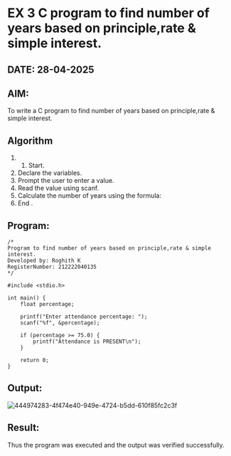 # EX 3 C program to find number of years based on principle,rate & simple interest.
## DATE: 28-04-2025
## AIM:
To write a C program to find number of years based on principle,rate & simple interest.

## Algorithm
1. 1. Start.
2. Declare the variables.
3. Prompt the user to enter a value.
4. Read the value using scanf.
5. Calculate the number of years using the formula:
6. End .     

## Program:
```
/*
Program to find number of years based on principle,rate & simple interest.
Developed by: Roghith K
RegisterNumber: 212222040135
*/

#include <stdio.h>

int main() {
    float percentage;

    printf("Enter attendance percentage: ");
    scanf("%f", &percentage);

    if (percentage >= 75.0) {
        printf("Attendance is PRESENT\n");
    }

    return 0;
}

```

## Output:
![444974283-4f474e40-949e-4724-b5dd-610f85fc2c3f](https://github.com/user-attachments/assets/615d2d50-ed9c-45d1-a4b2-bedb3367fe53)


## Result:
Thus the program was executed and the output was verified successfully.
